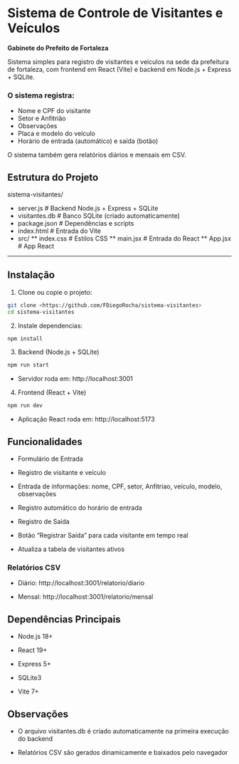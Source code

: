# Sistema de Controle de Visitantes e Veículos  
**Gabinete do Prefeito de Fortaleza**  

Sistema simples para registro de visitantes e veículos na sede da prefeitura de fortaleza, com frontend em React (Vite) e backend em Node.js + Express + SQLite.  

### O sistema registra:  
- Nome e CPF do visitante  
- Setor e Anfitrião  
- Observações  
- Placa e modelo do veículo  
- Horário de entrada (automático) e saída (botão)  

O sistema também gera relatórios diários e mensais em CSV.

## Estrutura do Projeto

sistema-visitantes/
* server.js # Backend Node.js + Express + SQLite
* visitantes.db # Banco SQLite (criado automaticamente)
* package.json # Dependências e scripts
* index.html # Entrada do Vite
* src/
** index.css # Estilos CSS
** main.jsx # Entrada do React
** App.jsx # App React

---
## Instalação

1. Clone ou copie o projeto:
```bash
git clone <https://github.com/FDiegoRocha/sistema-visitantes>
cd sistema-visitantes

```
2. Instale dependencias:
```bash
npm install

```

3. Backend (Node.js + SQLite)
```bash
npm run start

```
* Servidor roda em: http://localhost:3001

4. Frontend (React + Vite)
```bash
npm run dev

```
* Aplicação React roda em: http://localhost:5173

## Funcionalidades

* Formulário de Entrada

* Registro de visitante e veículo

* Entrada de informações: nome, CPF, setor, Anfitriao, veículo, modelo, observações

* Registro automático do horário de entrada

* Registro de Saída

* Botão “Registrar Saída” para cada visitante em tempo real

* Atualiza a tabela de visitantes ativos

### Relatórios CSV

* Diário: http://localhost:3001/relatorio/diario

* Mensal: http://localhost:3001/relatorio/mensal

## Dependências Principais

- Node.js 18+

- React 19+

- Express 5+

- SQLite3

- Vite 7+

## Observações

- O arquivo visitantes.db é criado automaticamente na primeira execução do backend

- Relatórios CSV são gerados dinamicamente e baixados pelo navegador